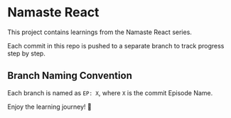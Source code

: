 # Namaste React

This project contains learnings from the Namaste React series.

Each commit in this repo is pushed to a separate branch to track progress step by step.

## Branch Naming Convention

Each branch is named as `EP: X`, where `X` is the commit Episode Name.

Enjoy the learning journey! 🚀
